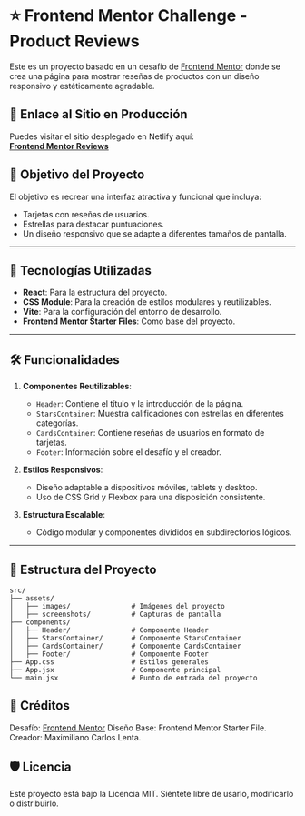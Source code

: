# ⭐ Frontend Mentor Challenge - Product Reviews

Este es un proyecto basado en un desafío de [Frontend Mentor](https://www.frontendmentor.io) donde se crea una página para mostrar reseñas de productos con un diseño responsivo y estéticamente agradable.

## 🚀 Enlace al Sitio en Producción
Puedes visitar el sitio desplegado en Netlify aquí:  
[**Frontend Mentor Reviews**](https://frontendmentor-reviews.netlify.app)

## 🎯 Objetivo del Proyecto

El objetivo es recrear una interfaz atractiva y funcional que incluya:
- Tarjetas con reseñas de usuarios.
- Estrellas para destacar puntuaciones.
- Un diseño responsivo que se adapte a diferentes tamaños de pantalla.

---

## 🚀 Tecnologías Utilizadas

- **React**: Para la estructura del proyecto.
- **CSS Module**: Para la creación de estilos modulares y reutilizables.
- **Vite**: Para la configuración del entorno de desarrollo.
- **Frontend Mentor Starter Files**: Como base del proyecto.

---

## 🛠️ Funcionalidades

1. **Componentes Reutilizables**:
   - `Header`: Contiene el título y la introducción de la página.
   - `StarsContainer`: Muestra calificaciones con estrellas en diferentes categorías.
   - `CardsContainer`: Contiene reseñas de usuarios en formato de tarjetas.
   - `Footer`: Información sobre el desafío y el creador.

2. **Estilos Responsivos**:
   - Diseño adaptable a dispositivos móviles, tablets y desktop.
   - Uso de CSS Grid y Flexbox para una disposición consistente.

3. **Estructura Escalable**:
   - Código modular y componentes divididos en subdirectorios lógicos.

---

## 📂 Estructura del Proyecto

```
src/
├── assets/
│   ├── images/               # Imágenes del proyecto
│   ├── screenshots/          # Capturas de pantalla
├── components/
│   ├── Header/               # Componente Header
│   ├── StarsContainer/       # Componente StarsContainer
│   ├── CardsContainer/       # Componente CardsContainer
│   ├── Footer/               # Componente Footer
├── App.css                   # Estilos generales
├── App.jsx                   # Componente principal
└── main.jsx                  # Punto de entrada del proyecto

```
## 🤝 Créditos
Desafío: [Frontend Mentor](https://www.frontendmentor.io)
Diseño Base: Frontend Mentor Starter File.
Creador: Maximiliano Carlos Lenta.

## 🛡️ Licencia
Este proyecto está bajo la Licencia MIT. Siéntete libre de usarlo, modificarlo o distribuirlo.